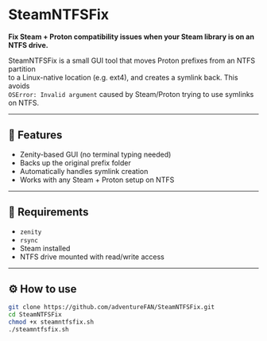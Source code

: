 # SteamNTFSFix

**Fix Steam + Proton compatibility issues when your Steam library is on an NTFS drive.**

SteamNTFSFix is a small GUI tool that moves Proton prefixes from an NTFS partition  
to a Linux-native location (e.g. ext4), and creates a symlink back. This avoids  
`OSError: Invalid argument` caused by Steam/Proton trying to use symlinks on NTFS.

---

## 🚀 Features

- Zenity-based GUI (no terminal typing needed)
- Backs up the original prefix folder
- Automatically handles symlink creation
- Works with any Steam + Proton setup on NTFS

---

## 🧰 Requirements

- `zenity`
- `rsync`
- Steam installed
- NTFS drive mounted with read/write access

---

## ⚙️ How to use

```bash
git clone https://github.com/adventureFAN/SteamNTFSFix.git
cd SteamNTFSFix
chmod +x steamntfsfix.sh
./steamntfsfix.sh
